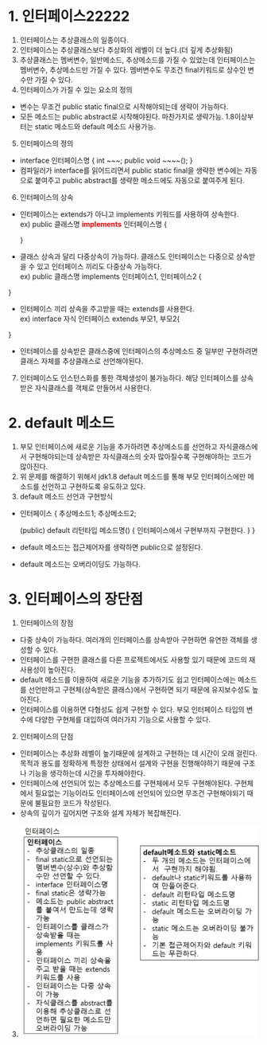 # 1. 인터페이스22222
1. 인터페이스는 추상클래스의 일종이다.
2. 인터페이스는 추상클래스보다 추상화의 레벨이 더 높다.(더 깊게 추상화됨)
3. 추상클래스는 멤버변수, 일반메소드, 추상메소드를 가질 수 있었는데 인터페이스는 멤버변수, 추상메소드만 가질 수 있다. 멤버변수도 무조건 final키워드로 상수인 변수만 가질 수 있다.
4. 인터페이스가 가질 수 있는 요소의 정의
- 변수는 무조건 public static final으로 시작해야되는데 생략이 가능하다.
- 모든 메소드는 public abstract로 시작해야된다. 마찬가지로 생략가능. 1.8이상부터는 static 메소드와 default 메소드 사용가능.
5. 인터페이스의 정의
- interface 인터페이스명 {
     int ~~~;
     public void ~~~~();
  }
- 컴파일러가 interface를 읽어드리면서 public static final을 생략한 변수에는 자동으로 붙여주고 public abstract를 생략한 메소드에도 자동으로 붙여주게 된다.
6. 인터페이스의 상속
- 인터페이스는 extends가 아니고 implements 키워드를 사용하여 상속한다.  
ex) public 클래스명 <b style="color: red;">implements</b> 인터페이스명 {

    }
- 클래스 상속과 달리 다중상속이 가능하다. 클래스도 인터페이스는 다중으로 상속받을 수 있고 인터페이스 끼리도 다중상속 가능하다.  
ex) public 클래스명 implements 인터페이스1, 인터페이스2 {

}
- 인터페이스 끼리 상속을 주고받을 때는 extends를 사용한다.  
ex) interface 자식 인터페이스 extends 부모1, 부모2{

}
- 인터페이스를 상속받은 클래스중에 인터페이스의 추상메소드 중 일부만 구현하려면 클래스 자체를 추상클래스로 선언해야된다.
7. 인터페이스도 인스턴스화를 통한 객체생성이 불가능하다. 해당 인터페이스를 상속받은 자식클래스를 객체로 만들어서 사용한다.

# 2. default 메소드
1. 부모 인터페이스에 새로운 기능을 추가하려면 추상메소드를 선언하고 자식클래스에서 구현해야되는데 상속받은 자식클래스의 숫자 많아질수록 구현해야하는 코드가 많아진다.
2. 위 문제를 해결하기 위해서 jdk1.8 default 메소드를 통해 부모 인터페이스에만 메소드를 선언하고 구현하도록 유도하고 있다.
3. default 메소드 선언과 구현방식
- 인터페이스 {
    추상메소드1;
    추상메소드2;

    (public) default 리턴타입 메소드명() {
        인터페이스에서 구현부까지 구현한다.
    }
  }
- default 메소드는 접근제어자를 생략하면 public으로 설정된다.
- default 메소드는 오버라이딩도 가능하다.

# 3. 인터페이스의 장단점
1. 인터페이스의 장점
- 다중 상속이 가능하다. 여러개의 인터페이스를 상속받아 구현하면 유연한 객체를 생성할 수 있다.
- 인터페이스를 구현한 클래스를 다른 프로젝트에서도 사용할 있기 때문에 코드의 재사용성이 높아진다.
- default 메소드를 이용하여 새로운 기능을 추가하기도 쉽고 인터페이스에는 메소드를 선언만하고 구현체(상속받은 클래스)에서 구현하면 되기 때문에 유지보수성도 높아진다.
- 인터페이스를 이용하면 다형성도 쉽게 구현할 수 있다. 부모 인터페이스 타입의 변수에 다양한 구현체를 대입하여 여러가지 기능으로 사용할 수 있다.
2. 인터페이스의 단점
- 인터페이스는 추상화 레벨이 높기때문에 설계하고 구현하는 데 시간이 오래 걸린다. 목적과 용도를 정확하게 특정한 상태에서 설계와 구현을 진행해야하기 때문에 구조나 기능을 생각하는데 시간을 투자해야한다.
- 인터페이스에 선언되어 있는 추상메소드를 구현체에서 모두 구현해야된다. 구현체에서 필요없는 기능이라도 인터페이스에 선언되어 있으면 무조건 구현해야되기 때문에 불필요한 코드가 작성된다.
- 상속의 깊이가 깊어지면 구조와 설계 자체가 복잡해진다.
3. <img src="images/인터페이스.jpg">